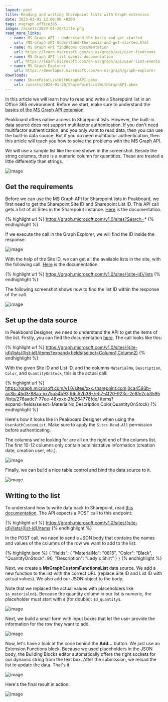 ```yaml
---
layout: post
title: Reading and writing Sharepoint lists with Graph extension
date: 2023-03-01 12:00:00 +0200
tags: msgraph office365
image: /assets/2024-01-20/title.png
read_more_links:
  - name: MS Graph API - Understand the basis and get started
    url: /MS-Graph-API-Understand-the-basis-and-get-started.html
  - name: MS Graph API findRooms documentation
    url: https://learn.microsoft.com/en-us/graph/api/user-findrooms
  - name: MS Graph API list events documentation
    url: https://learn.microsoft.com/en-us/graph/api/user-list-events
  - name: MS Graph Explorer
    url: https://developer.microsoft.com/en-us/graph/graph-explorer
downloads:
  - name: SharePointListWithGraphAPI.pbmx
    url: /assets/2024-01-20/SharePointListWithGraphAPI.pbmx
---
```

In this article we will learn how to read and write a Sharepoint list in an Office 365 environment. Before we start, make sure to understand the [basics of the MS Graph API extension](/MS-Graph-API-Understand-the-basis-and-get-started.html).

Peakboard offers native access to Sharepoint lists.
However, the built-in data source does not support multifactor authentication.
If you don't need multifactor authentication, and you only want to read data, then you can use the built-in data source. But if you do need multifactor authentication, then this article will teach you how to solve the problems with the MS Graph API.

We will use a sample list like the one shown in the screenshot. Beside the string columns, there is a numeric column for quantities. These are treated a little differently than strings.

![image](/assets/2024-01-20/005.png)

## Get the requirements

Before we can use the MS Graph API for Sharepoint lists in Peakboard,
we first need to get the Sharepoint Site ID and Sharepoint List ID.
This API call gets a list of all Sites in the Sharepoint instance. [Here](https://learn.microsoft.com/en-us/graph/api/site-list?view=graph-rest-1.0&tabs=http) is the documentation.

{% highlight url %}
https://graph.microsoft.com/v1.0/sites?Search=*
{% endhighlight %}

If we execute the call in the Graph Explorer, we will find the ID inside the response.

![image](/assets/2024-01-20/010.png)

With the help of the Site ID, we can get all the available lists in the site, with the following call. [Here]( https://learn.microsoft.com/en-us/graph/api/list-list?view=graph-rest-1.0&tabs=http) is the documentation.

{% highlight url %}
https://graph.microsoft.com/v1.0/sites/{site-id}/lists
{% endhighlight %}

The following screenshot shows how to find the list ID within the response of the call.

![image](/assets/2024-01-20/020.png)

## Set up the data source

In Peakboard Designer, we need to understand the API to get the items of the list. Firstly, you can find the documentation [here](https://learn.microsoft.com/en-us/graph/api/listitem-list?view=graph-rest-1.0&tabs=http). The call looks like this:

{% highlight url %}
https://graph.microsoft.com/v1.0/sites/{site-id}/lists/{list-id}/items?expand=fields(select=Column1,Column2)
{% endhighlight %}

With the given Site ID and List ID, and the columns `MaterialNo`, `Description`, `Color`, and `QuantityOnStock`, this is the actual call:

{% highlight url %}
https://graph.microsoft.com/v1.0/sites/xxx.sharepoint.com,0ca4593b-ac3b-45d3-88aa-xx75a54b93,96c52b38-7eb7-4f20-923c-2e8fe2cb3595
    /lists/276aadc7-77ee-48xxxx-2fd264778fde/
    items?expand=fields(select=MaterialNo,Description,Color,QuantityOnStock)
{% endhighlight %}

Here's how it looks like in Peakboard Designer when using the `UserAuthCustomList`. Make sure to apply the `Sites.Read.All` permission before authenticating.

The columns we're looking for are all on the right end of the columns list. The first 10-12 columns only contain administrative information (creation date, creation user, etc.).

![image](/assets/2024-01-20/030.png)

Finally, we can build a nice table control and bind the data source to it.

![image](/assets/2024-01-20/040.png)

## Writing to the list

To understand how to write data back to Sharepoint, read [this documentation](https://learn.microsoft.com/en-us/graph/api/listitem-create?view=graph-rest-1.0&tabs=http). The API expects a POST call to this endpoint:

{% highlight url %}
https://graph.microsoft.com/v1.0/sites/{site-id}/lists/{list-id}/items
{% endhighlight %}

In the POST call, we need to send a JSON body that contains the names and values of the columns of the row we want to add to the list:

{% highlight json %}
{
  "fields": {
    "MaterialNo": "0815",
    "Color": "Black",
    "QuantityOnStock": 90,
    "Description": "Lady's Shirt"
  }
}
{% endhighlight %}

Next, we create a **MsGraphCustomFunctionsList** data source. We add a new function to the list with the correct URL (replace Site ID and List ID with actual values). We also add our JSON object to the body.

Note that we replaced the actual values with placeholders like `$s_materialno$`. Because the quantity column in our list is numeric, the placeholder must start with `d` (for double): `$d_quantity$`.

![image](/assets/2024-01-20/050.png)

Next, we build a small form with input boxes that let the user provide the information for the row they want to add.

![image](/assets/2024-01-20/060.png)

Now, let's have a look at the code behind the **Add...** button. We just use an Extension Functions block. Because we used placeholders in the JSON body, the Building Blocks editor automatically offers the right sockets for our dynamic string from the text box. After the submission, we reload the list to update the data. That's it.

![image](/assets/2024-01-20/070.png)

Here's the final result in action:

![image](/assets/2024-01-20/result.gif)